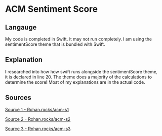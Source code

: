# ACM Sentiment Score

## Langauge

My code is completed in Swift. It may not run completely. I am using the sentimentScore theme that is bundled with Swift.

## Explanation
I researched into how how swift runs alongside the sentimentScore theme, it is declared in line 20. The theme does a majority of the calculations to determine the score! Most of my explanations are in the actual code.


## [](https://github.com/ACM-Research/Coding-Challenge-S21#question-one)Sources


[Source 1 - Rohan.rocks/acm-s1](https://Rohan.rocks/acm-s1) 

[Source 2 - Rohan.rocks/acm-s2](https://Rohan.rocks/acm-s2) 

[Source 3 - Rohan.rocks/acm-s3](https://Rohan.rocks/acm-s3) 




